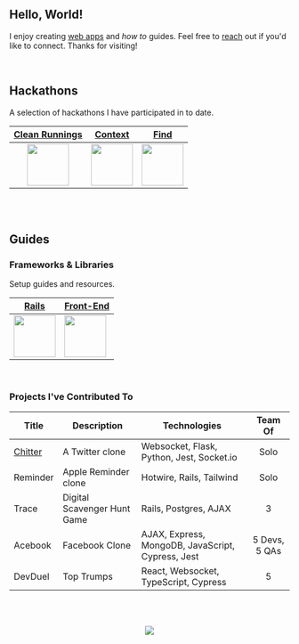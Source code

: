 ## Hello, World!

I enjoy creating [web apps](https://adrianhards.github.io/) and _how to_ guides. Feel free to [reach](https://www.linkedin.com/in/adrianhards/) out if you'd like to connect. Thanks for visiting!

<br>

## Hackathons
A selection of hackathons I have participated in to date.

<table>
  <thead>
    <tr>
      <th align="center"><a href="https://github.com/sandiskolarczyk/clean-runnings">Clean Runnings</a></th>
      <th align="center"><a href="https://github.com/adrianHards/Context">Context</a></th>
      <th align="center"><a href="https://github.com/adrianHards/Find">Find</a></th>
    </tr>
  </thead>
  <tbody>
    <tr>
      <td align="center"><a href="https://github.com/sandiskolarczyk/clean-runnings"><img src="https://pbs.twimg.com/profile_images/1498241570549731328/lks7Ir_o_400x400.jpg" width="75"></a></td>
      <td align="center"><a href="https://github.com/adrianHards/Context"><img src="https://railshackathon.com/assets/logo-40db3df7fb921a1c743f64def8409805b0ad67179efca108b2ece831766b9bf9.svg" width="75"></a></td>
      <td align="center"><a href="https://github.com/adrianHards/Find"><img src="https://hackforpeace.net/wp-content/uploads/2022/08/hfp-logo.svg" width="75"></a></td>
    </tr>
  </tbody>
</table>

</div>

<br>
<br>

## Guides

### Frameworks & Libraries
Setup guides and resources. 

<div align="left">

<table>
  <thead>
    <tr>
      <th align="center"><a href="https://github.com/adrianHards/learning-rails">Rails</a></th>
      <th align="center"><a href="https://github.com/adrianHards/learning-frontend">Front-End</a></th>
    </tr>
  </thead>
  <tbody>
    <tr>
      <td><a href="https://github.com/adrianHards/learning-rails"><img src="https://cdn3.iconfinder.com/data/icons/popular-services-brands-vol-2/512/ruby-on-rails-512.png" width="75"></a></td>
      <td><a href="https://github.com/adrianHards/learning-frontend"><img src="https://upload.wikimedia.org/wikipedia/commons/b/bf/Front-end-logo-color%402x.png" width="75"></a></td>
    </tr>
  </tbody>
</table>

</div>

<br>
 
### Projects I've Contributed To

<table>
  <thead>
    <tr>
      <th align="center">Title</th>
      <th align="center">Description</th>
      <th align="center">Technologies</th>
      <th align="center">Team Of</th>
    </tr>
  </thead>
  <tbody>
    <tr>
      <td align="left"><a href="https://github.com/adrianHards/flask-chitter">Chitter</a></td>
      <td align="left">A Twitter clone</td>
      <td align="left">Websocket, Flask, Python, Jest, Socket.io</td>
      <td align="center">Solo</td>
    </tr>
    <tr>
      <td align="left">Reminder</td>
      <td align="left">Apple Reminder clone</td>
      <td align="left">Hotwire, Rails, Tailwind</td>
      <td align="center">Solo</td>
    </tr>
    <tr>
      <td align="left">Trace</td>
      <td align="left">Digital Scavenger Hunt Game</td>
      <td align="left">Rails, Postgres, AJAX</td>
      <td align="center">3</td>
    </tr>
    <tr>
      <td align="left">Acebook</td>
      <td align="left">Facebook Clone</td>
      <td align="left">AJAX, Express, MongoDB, JavaScript, Cypress, Jest</td>
      <td align="center">5 Devs, 5 QAs</td>
    </tr>
    <tr>
      <td align="left">DevDuel</td>
      <td align="left">Top Trumps</td>
      <td align="left">React, Websocket, TypeScript, Cypress</td>
      <td align="center">5</td>
    </tr>
  </tbody>
</table>


<br>

<!-- [![](https://badges.peiyuan.ch/leetcode/puiiyuen/ranking?label=LeetCode&logo=leetcode)](https://leetcode.com/adrianLeetCode)
<img src="https://badges.peiyuan.ch/leetcode/adrianLeetCode/solved?difficulty=all">
<img src="https://badges.peiyuan.ch/leetcode/adrianLeetCode/solved?difficulty=easy">
<img src="https://badges.peiyuan.ch/leetcode/adrianLeetCode/solved?difficulty=medium">
<img src="https://badges.peiyuan.ch/leetcode/adrianLeetCode/solved?difficulty=hard">
 -->

<br>



<p align="center">
  <img src="https://visitor-badge.laobi.icu/badge?page_id=adrianhards" id="counter">
</p>
